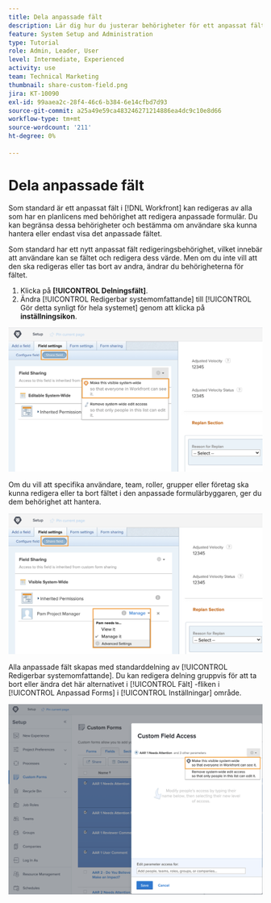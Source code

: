 ```yaml
---
title: Dela anpassade fält
description: Lär dig hur du justerar behörigheter för ett anpassat fält för att avgöra om användare kan hantera eller bara visa det anpassade fältet.
feature: System Setup and Administration
type: Tutorial
role: Admin, Leader, User
level: Intermediate, Experienced
activity: use
team: Technical Marketing
thumbnail: share-custom-field.png
jira: KT-10090
exl-id: 99aaea2c-28f4-46c6-b384-6e14cfbd7d93
source-git-commit: a25a49e59ca483246271214886ea4dc9c10e8d66
workflow-type: tm+mt
source-wordcount: '211'
ht-degree: 0%

---
```


# Dela anpassade fält

Som standard är ett anpassat fält i [!DNL Workfront] kan redigeras av alla som har en planlicens med behörighet att redigera anpassade formulär. Du kan begränsa dessa behörigheter och bestämma om användare ska kunna hantera eller endast visa det anpassade fältet.

Som standard har ett nytt anpassat fält redigeringsbehörighet, vilket innebär att användare kan se fältet och redigera dess värde. Men om du inte vill att den ska redigeras eller tas bort av andra, ändrar du behörigheterna för fältet.

1. Klicka på **[!UICONTROL Delningsfält]**.
1. Ändra [!UICONTROL Redigerbar systemomfattande] till [!UICONTROL Gör detta synligt för hela systemet] genom att klicka på **inställningsikon**.

![[!UICONTROL Gör detta synligt för hela systemet] i [!UICONTROL Delningsfält] underflik](assets/custom-forms-field-sharing-1.png)

Om du vill att specifika användare, team, roller, grupper eller företag ska kunna redigera eller ta bort fältet i den anpassade formulärbyggaren, ger du dem behörighet att hantera.

![[!UICONTROL Delningsfält] underfliken i [!UICONTROL Fältinställningar] i det anpassade formulärverktyget](assets/custom-forms-field-sharing-2.png)

Alla anpassade fält skapas med standarddelning av [!UICONTROL Redigerbar systemomfattande]. Du kan redigera delning gruppvis för att ta bort eller ändra det här alternativet i [!UICONTROL Fält] -fliken i [!UICONTROL Anpassad Forms] i [!UICONTROL Inställningar] område.

![[!UICONTROL Anpassad fältåtkomst] window](assets/custom-forms-field-sharing-3.png)
